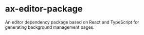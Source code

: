 # ax-editor-package
 An editor dependency package based on React and TypeScript for generating background management pages.
